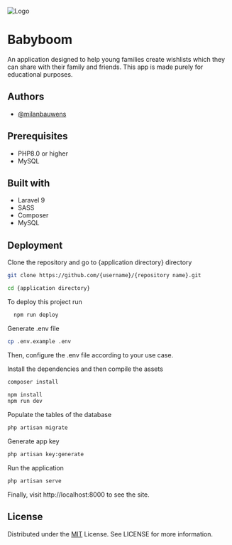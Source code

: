 ![Logo](url('192x192.png'))



# Babyboom 

An application designed to help young families create wishlists which they can share with their family and friends. This app is made purely for educational purposes. 

## Authors

- [@milanbauwens](https://www.instagram.com/milanbauwens)


## Prerequisites

- PHP8.0 or higher
- MySQL
## Built with

- Laravel 9
- SASS
- Composer
- MySQL
## Deployment

Clone the repository and go to {application directory} directory

```bash
git clone https://github.com/{username}/{repository name}.git

cd {application directory}
```


To deploy this project run

```bash
  npm run deploy
```

Generate .env file

```bash
cp .env.example .env
```

Then, configure the .env file according to your use case.

Install the dependencies and then compile the assets

```bash
composer install

npm install
npm run dev
```

Populate the tables of the database

```bash
php artisan migrate
```

Generate app key

```bash
php artisan key:generate
```

Run the application

```bash
php artisan serve
```

Finally, visit http://localhost:8000 to see the site.
## License

Distributed under the [MIT](https://choosealicense.com/licenses/mit/) License. See LICENSE for more information.

